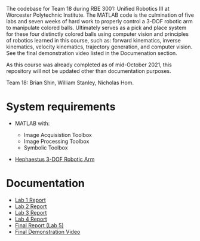 The codebase for Team 18 during RBE 3001: Unified Robotics III at Worcester Polytechnic Institute. The MATLAB code is the culmination of five labs and seven weeks of hard work to properly control a 3-DOF robotic arm to manipulate colored balls. Ultimately serves as a pick and place system for these four distinctly colored balls using computer vision and principles of robotics learned in this course, such as: forward kinematics, inverse kinematics, velocity kinematics, trajectory generation, and computer vision. See the final demonstration video listed in the Documenation section.

As this course was already completed as of mid-October 2021, this repository will not be updated other than documentation purposes.

Team 18: Brian Shin, William Stanley, Nicholas Hom.

# System requirements
* MATLAB with:
  *  Image Acquisistion Toolbox
  *  Image Processing Toolbox
  *  Symbolic Toolbox

* [Hephaestus 3-DOF Robotic Arm](https://github.com/Hephaestus-Arm/HephaestusArm2)

# Documentation
* [Lab 1 Report](https://docs.google.com/document/d/164P3hOEE88j5V2d4beOwoS0WGI7-6pDy/edit?usp=sharing&ouid=111017324401066160606&rtpof=true&sd=true)
* [Lab 2 Report](https://docs.google.com/document/d/1p1KDL9trQPPglbXGV1M4-1HK9lz4yTIp/edit?usp=sharing&ouid=111017324401066160606&rtpof=true&sd=true)
* [Lab 3 Report](https://docs.google.com/document/d/17dfOll_AHeVgUlq5I4JLICQj-z_4nmhX/edit?usp=sharing&ouid=111017324401066160606&rtpof=true&sd=true)
* [Lab 4 Report](https://docs.google.com/document/d/14_Zi4uHzQqe-wdUHr2L9U8MvXQQCefbv/edit?usp=sharing&ouid=111017324401066160606&rtpof=true&sd=true)
* [Final Report (Lab 5)](https://docs.google.com/document/d/16smEI-qFKv0eB4i4DPVrhD-CZfvesohe/edit?usp=sharing&ouid=111017324401066160606&rtpof=true&sd=true)
* [Final Demonstration Video](https://www.youtube.com/watch?v=n6jruPJ5bFY)

